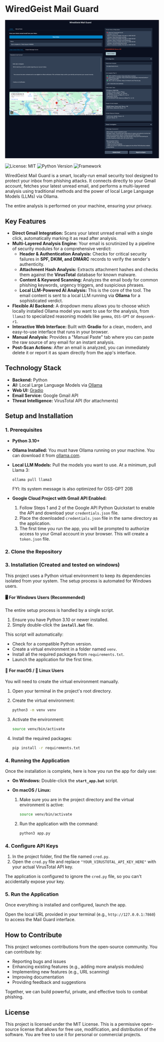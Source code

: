 # WiredGeist Mail Guard

![Main Interface](./screenshots/example.png)

![License: MIT](https://img.shields.io/badge/License-MIT-yellow.svg)
![Python Version](https://img.shields.io/badge/Python-3.10+-blue.svg)
![Framework](https://img.shields.io/badge/Framework-Gradio-orange.svg)

WiredGeist Mail Guard is a smart, locally-run email security tool designed to protect your inbox from phishing attacks. It connects directly to your Gmail account, fetches your latest unread email, and performs a multi-layered analysis using traditional methods and the power of local Large Language Models (LLMs) via Ollama.

The entire analysis is performed on your machine, ensuring your privacy.


## Key Features

- **Direct Gmail Integration:** Scans your latest unread email with a single click, automatically marking it as read after analysis.
- **Multi-Layered Analysis Engine:** Your email is scrutinized by a pipeline of security modules for a comprehensive verdict:
  - **Header & Authentication Analysis:** Checks for critical security failures in **SPF, DKIM, and DMARC** records to verify the sender's authenticity.
  - **Attachment Hash Analysis:** Extracts attachment hashes and checks them against the **VirusTotal** database for known malware.
  - **Content & Keyword Scanning:** Analyzes the email body for common phishing keywords, urgency triggers, and suspicious phrases.
  - **Local LLM-Powered AI Analysis:** This is the core of the tool. The email content is sent to a local LLM running via **Ollama** for a sophisticated verdict.
- **Flexible AI Backend:** A dropdown menu allows you to choose which locally installed Ollama model you want to use for the analysis, from `llama3` to specialized reasoning models like `gemma`, `OSS-GPT` or `deepseek-r1`.
- **Interactive Web Interface:** Built with **Gradio** for a clean, modern, and easy-to-use interface that runs in your browser.
- **Manual Analysis:** Provides a "Manual Paste" tab where you can paste the raw source of any email for an instant analysis.
- **Post-Scan Actions:** After an email is analyzed, you can immediately delete it or report it as spam directly from the app's interface.

## Technology Stack

- **Backend:** Python
- **AI:** Local Large Language Models via [Ollama](https://ollama.com/)
- **Web UI:** [Gradio](https://www.gradio.app/)
- **Email Service:** Google Gmail API
- **Threat Intelligence:** VirusTotal API (for attachments)

## Setup and Installation

### 1. Prerequisites

- **Python 3.10+**
- **Ollama Installed:** You must have Ollama running on your machine. You can download it from [ollama.com](https://ollama.com/).
- **Local LLM Models:** Pull the models you want to use. At a minimum, pull Llama 3:
  ```bash
  ollama pull llama3
  ```
  FYI: its system message is also optimized for OSS-GPT 20B
  
- **Google Cloud Project with Gmail API Enabled:**
  1. Follow Steps 1 and 2 of the Google API Python Quickstart to enable the API and download your `credentials.json` file.
  2. Place the downloaded `credentials.json` file in the same directory as the application.
  3. The first time you run the app, you will be prompted to authorize access to your Gmail account in your browser. This will create a `token.json` file.

### 2. Clone the Repository

### 3. Installation (Created and tested on windows)

This project uses a Python virtual environment to keep its dependencies isolated from your system. The setup process is automated for Windows users.

#### 🖥️ For Windows Users (Recommended) 

The entire setup process is handled by a single script.

1.  Ensure you have Python 3.10 or newer installed.
2.  Simply double-click the **`install.bat`** file.

This script will automatically:
- Check for a compatible Python version.
- Create a virtual environment in a folder named `venv`.
- Install all the required packages from `requirements.txt`.
- Launch the application for the first time.

#### 🍎 For macOS / 🐧 Linux Users

You will need to create the virtual environment manually.

1.  Open your terminal in the project's root directory.

2.  Create the virtual environment:
    ```bash
    python3 -m venv venv
    ```

3.  Activate the environment:
    ```bash
    source venv/bin/activate
    ```

4.  Install the required packages:
    ```bash
    pip install -r requirements.txt
    ```

### 4. Running the Application

Once the installation is complete, here is how you run the app for daily use:

-   **On Windows:** Double-click the **`start_app.bat`** script.

-   **On macOS / Linux:**
    1.  Make sure you are in the project directory and the virtual environment is active:
        ```bash
        source venv/bin/activate
        ```
    2.  Run the application with the command:
        ```bash
        python3 app.py
        ```

### 4. Configure API Keys

1.  In the project folder, find the file named `cred.py`.
2.  Open the `cred.py` file and replace `"YOUR_VIRUSTOTAL_API_KEY_HERE"` with your actual VirusTotal API key.

The application is configured to ignore the `cred.py` file, so you can't accidentally expose your key.
### 5. Run the Application

Once everything is installed and configured, launch the app.

Open the local URL provided in your terminal (e.g., `http://127.0.0.1:7860`) to access the Mail Guard interface.

## How to Contribute

This project welcomes contributions from the open-source community. You can contribute by:

- Reporting bugs and issues
- Enhancing existing features (e.g., adding more analysis modules)
- Implementing new features (e.g., URL scanning)
- Improving documentation
- Providing feedback and suggestions

Together, we can build powerful, private, and effective tools to combat phishing.

## License

This project is licensed under the MIT License. This is a permissive open-source license that allows for free use, modification, and distribution of the software. You are free to use it for personal or commercial projects.
